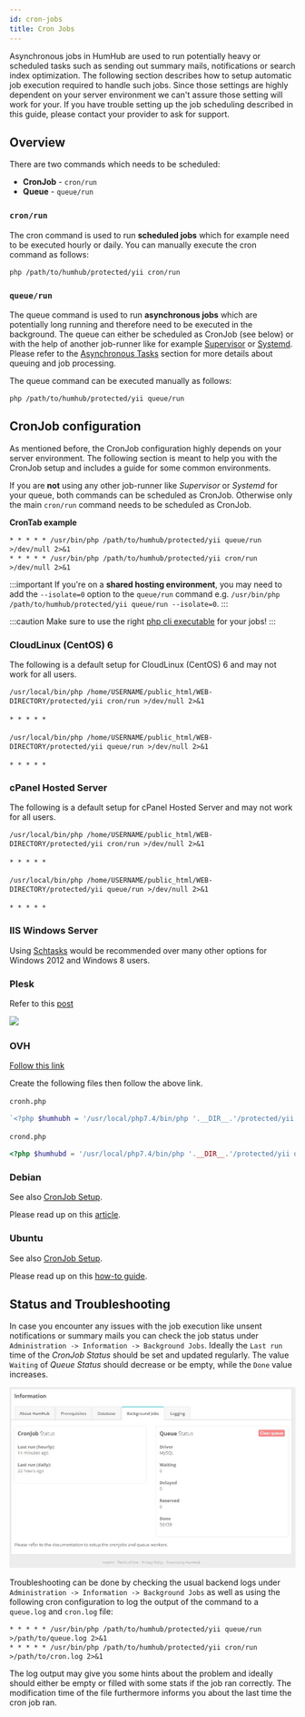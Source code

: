 ```yaml
---
id: cron-jobs
title: Cron Jobs
---
```


Asynchronous jobs in HumHub are used to run potentially heavy or scheduled tasks such as sending out summary mails,
notifications or search index optimization. The following section describes how to setup automatic job execution 
required to handle such jobs. Since those settings are highly dependent on your server environment we can't assure 
those setting will work for your. If you have trouble setting up the job scheduling described in this guide, please
contact your provider to ask for support.

## Overview

There are two commands which needs to be scheduled:

 - **CronJob** - `cron/run`
 - **Queue** - `queue/run`

### `cron/run`

The cron command is used to run **scheduled jobs** which for example need to be executed hourly or daily. You can
manually execute the cron command as follows:

```console
php /path/to/humhub/protected/yii cron/run
```

### `queue/run`

The queue command is used to run **asynchronous jobs** which are potentially long running and therefore need to
be executed in the background. The queue can either be scheduled as CronJob (see below) or with the help of another job-runner like 
for example [Supervisor](http://supervisord.org/) or [Systemd](https://www.freedesktop.org/wiki/Software/systemd/). 
Please refer to the [Asynchronous Tasks](asynchronous-tasks.md) section for more details about queuing and job processing.

The queue command can be executed manually as follows:

```console
php /path/to/humhub/protected/yii queue/run
```



## CronJob configuration

As mentioned before, the CronJob configuration highly depends on your server environment. The following section is meant
to help you with the CronJob setup and includes a guide for some common environments.

If you are **not** using any other job-runner like _Supervisor_ or _Systemd_ for your queue, both commands can
be scheduled as CronJob. Otherwise only the main `cron/run` command needs to be scheduled as CronJob. 


**CronTab example**

```console
* * * * * /usr/bin/php /path/to/humhub/protected/yii queue/run >/dev/null 2>&1
* * * * * /usr/bin/php /path/to/humhub/protected/yii cron/run >/dev/null 2>&1
```

:::important
If you're on a **shared hosting environment**, you may need to add the `--isolate=0` option to the `queue/run`
command e.g. `/usr/bin/php /path/to/humhub/protected/yii queue/run --isolate=0`.
:::

:::caution
Make sure to use the right [php cli executable](http://php.net/manual/en/features.commandline.introduction.php) for your jobs!
:::

### CloudLinux (CentOS) 6

The following is a default setup for CloudLinux (CentOS) 6 and may not work for all users.

```console
/usr/local/bin/php /home/USERNAME/public_html/WEB-DIRECTORY/protected/yii cron/run >/dev/null 2>&1

* * * * *

/usr/local/bin/php /home/USERNAME/public_html/WEB-DIRECTORY/protected/yii queue/run >/dev/null 2>&1

* * * * *
```

### cPanel Hosted Server

The following is a default setup for cPanel Hosted Server and may not work for all users.

```console
/usr/local/bin/php /home/USERNAME/public_html/WEB-DIRECTORY/protected/yii cron/run >/dev/null 2>&1

* * * * *

/usr/local/bin/php /home/USERNAME/public_html/WEB-DIRECTORY/protected/yii queue/run >/dev/null 2>&1

* * * * *
```

### IIS Windows Server

Using [Schtasks](https://docs.microsoft.com/en-us/windows-server/administration/windows-commands/schtasks) would be recommended over many other options for Windows 2012 and Windows 8 users.

### Plesk

Refer to this [post](https://stackoverflow.com/questions/16700749/setting-up-cron-task-in-plesk-11)

![](http://i.imgur.com/TbWEsjC.png)

### OVH

[Follow this link](https://www.ovh.com/us/g1990.hosting_automated_taskscron)

Create the following files then follow the above link.

`cronh.php`

```php
`<?php $humhubh = '/usr/local/php7.4/bin/php '.__DIR__.'/protected/yii cron/run '; exec($humhubh); ?>`
```


`crond.php`

```php
<?php $humhubd = '/usr/local/php7.4/bin/php '.__DIR__.'/protected/yii queue/run '; exec($humhubd); ?>
```

### Debian

See also [CronJob Setup](installation#cronjobs).

Please read up on this [article](https://debian-administration.org/article/56/Command_scheduling_with_cron).



### Ubuntu

See also [CronJob Setup](installation#cronjobs).

Please read up on this [how-to guide](https://help.ubuntu.com/community/CronHowto).




## Status and Troubleshooting

In case you encounter any issues with the job execution like unsent notifications or summary mails you can check
the job status under `Administration -> Information -> Background Jobs`. Ideally the `Last run` time of the *CronJob Status*
should be set and updated regularly. The value `Waiting` of *Queue Status* should decrease or be empty, 
while the `Done` value increases.

![Background Jobs Status](images/asynchronous_job_status.JPG)

Troubleshooting can be done by checking the usual backend logs under `Administration -> Information -> Background Jobs` 
as well as using the following cron configuration to log the output of the command to a `queue.log` and `cron.log` file:

```
* * * * * /usr/bin/php /path/to/humhub/protected/yii queue/run >/path/to/queue.log 2>&1
* * * * * /usr/bin/php /path/to/humhub/protected/yii cron/run >/path/to/cron.log 2>&1
```

The log output may give you some hints about the problem and ideally should either be empty or filled with some stats if
the job ran correctly. The modification time of the file furthermore informs you about the last time the cron job ran.
